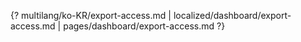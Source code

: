 {? multilang/ko-KR/export-access.md | localized/dashboard/export-access.md | pages/dashboard/export-access.md ?}

